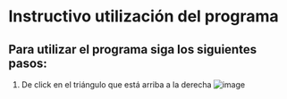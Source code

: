 # Instructivo utilización del programa
## Para utilizar el programa siga los siguientes pasos:
1. De click en el triángulo que está arriba a la derecha
![image](https://github.com/user-attachments/assets/57571f36-6674-45bf-b0a1-2ed09af69fdc)
